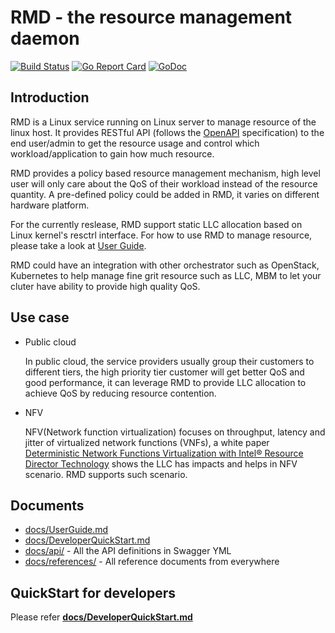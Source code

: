 # RMD - the resource management daemon

[![Build Status](https://travis-ci.org/intel/rmd.svg?branch=master)](https://travis-ci.org/intel/rmd)
[![Go Report Card](https://goreportcard.com/badge/github.com/intel/rmd)](https://goreportcard.com/report/github.com/intel/rmd)
[![GoDoc](https://godoc.org/github.com/intel/rmd?status.svg)](https://godoc.org/github.com/intel/rmd)

## Introduction

RMD is a Linux service running on Linux server to manage resource of the
linux host. It provides RESTful API (follows the [OpenAPI](https://github.com/OAI/OpenAPI-Specification) specification)
to the end user/admin to get the resource usage and control which
workload/application to gain how much resource.

RMD provides a policy based resource management mechanism, high level user will
only care about the QoS of their workload instead of the resource quantity.
A pre-defined policy could be added in RMD, it varies on different hardware
platform.

For the currently reslease, RMD support static LLC allocation based on Linux
kernel's resctrl interface.
For how to use RMD to manage resource, please take a look at
[User Guide](https://github.com/intel/rmd/blob/master/docs/UserGuide.md).

RMD could have an integration with other orchestrator such as OpenStack,
Kubernetes to help manage fine grit resource such as LLC, MBM to let your
cluter have ability to provide high quality QoS.

## Use case

- Public cloud

	In public cloud, the service providers usually group their customers to
    different tiers, the high priority tier customer will get better QoS and
    good performance, it can leverage RMD to provide LLC allocation to achieve
    QoS by reducing resource contention.

- NFV

	NFV(Network function virtualization) focuses on throughput, latency and
    jitter of virtualized network functions (VNFs), a white paper
    [Deterministic Network Functions Virtualization with Intel® Resource
    Director Technology](https://builders.intel.com/docs/networkbuilders/deterministic_network_functions_virtualization_with_Intel_Resource_Director_Technology.pdf)
    shows the LLC has impacts and helps in NFV scenario. RMD supports such
    scenario.

## Documents

* [docs/UserGuide.md](https://github.com/intel/rmd/blob/master/docs/UserGuide.md)
* [docs/DeveloperQuickStart.md](https://github.com/intel/rmd/blob/master/docs/DeveloperQuickStart.md)
* [docs/api/](https://github.com/intel/rmd/tree/master/docs/api/v1) - All the API definitions in Swagger YML
* [docs/references/](https://github.com/intel/rmd/tree/master/docs/reference) - All reference documents from everywhere

## QuickStart for developers

Please refer [**docs/DeveloperQuickStart.md**](https://github.com/intel/rmd/blob/master/docs/DeveloperQuickStart.md)
